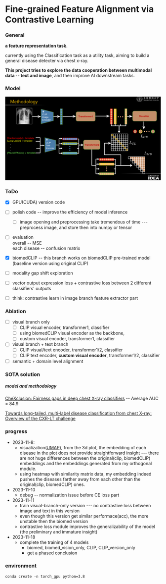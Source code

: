 # Fine-grained Feature Alignment via Contrastive Learning


### General 
**a feature representation task.**

currently using the Classification task as a utility task, aiming to build a general disease detecter via chest x-ray.

**This project tries to explore the data cooperation between multimodal data -- text and image**, and then improve AI downstream tasks.

### Model  
<img src=".\imgs\structure.png" style="zoom:50%;"></img>

### ToDo
- [x] GPU(CUDA) version code 
- [ ] polish code -- improve the efficiency of model inference
  - [ ] image opening and preprocessing take tremendous of time  --- preprocess image, and store then into numpy or tensor

- [ ] evaluation  
  overall -- MSE     
  each disease -- confusion matrix


- [x] biomedCLIP -- this branch works on biomedCLIP pre-trained model (baseline version using original CLIP)


- [ ] modality gap shift exploration
  
- [ ] vector output expression loss + contrastive loss between 2 different classifiers' outputs

- [ ] think: contrastive learn in image branch feature extractor part

### Ablation
- [ ] visual branch only
  - [ ]  CLIP visual encoder, transformer1, classifier
    - [ ]  using biomedCLIP visual encoder as the backbone, 
  - [ ]  custom visual encoder, transformer1, classifier
- [ ] visual branch + text branch
  - [ ] CLIP visual/text encoder, transformer1/2, classifier
  - [ ] CLIP text encoder, **custom visual encoder**, transformer1/2, classifier
- [ ] semantic + domain level alignment

### SOTA solution
##### model and methodology
[CheXclusion: Fairness gaps in deep chest X-ray classifiers](https://arxiv.org/pdf/2003.00827v2.pdf) -- Average AUC = 84.9   

[Towards long-tailed, multi-label disease classification from chest X-ray: Overview of the CXR-LT challenge](https://arxiv.org/pdf/2310.16112v1.pdf)


### progress
- 2023-11-8: 
  - visualization([UMAP](https://zhuanlan.zhihu.com/p/352461768)), from the 3d plot, the embedding of each disease in the plot does not provide straightforward insight --- there are not huge differences between the original(clip, biomedCLIP) embeddings and the embeddings generated from my orthogonal module.
  - using heatmap with similarity matrix data, my embedding indeed pushes the diseases farther away from each other than the original(clip, biomedCLIP) ones.
- 2023-11-10
  - debug -- normalization issue before CE loss part
- 2023-11-11
  - train visual-branch-only version --- no contrastive loss between image and text in this version 
  - even though this version get similar performace(acc), the more unstable then the biomed version
  - contrastive loss module improves the generalizability of the model (the preliminary and immature insight)
- 2023-11-18
  - complete the training of 4 models
     - biomed, biomed_vision_only, CLIP, CLIP_version_only
     - get a phased conclusion
   


### environment
```
conda create -n torch_gpu python=3.8
```
